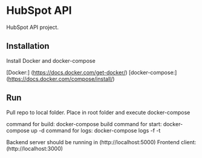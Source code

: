 # HubSpot API

HubSpot API project.

## Installation

Install Docker and docker-compose

[Docker:] (https://docs.docker.com/get-docker/)
[docker-compose:] (https://docs.docker.com/compose/install/)

## Run

Pull repo to local folder.
Place in root folder and execute docker-compose

command for build: docker-compose build
command for start: docker-compose up -d
command for logs: docker-compose logs -f -t

Backend server should be running in (http://localhost:5000)
Frontend client: (http://localhost:3000)
